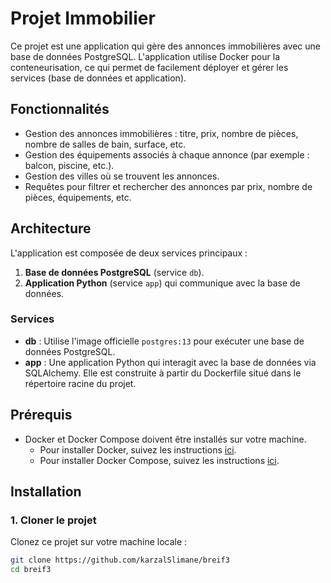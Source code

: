 # Projet Immobilier

Ce projet est une application qui gère des annonces immobilières avec une base de données PostgreSQL. L'application utilise Docker pour la conteneurisation, ce qui permet de facilement déployer et gérer les services (base de données et application).

## Fonctionnalités

- Gestion des annonces immobilières : titre, prix, nombre de pièces, nombre de salles de bain, surface, etc.
- Gestion des équipements associés à chaque annonce (par exemple : balcon, piscine, etc.).
- Gestion des villes où se trouvent les annonces.
- Requêtes pour filtrer et rechercher des annonces par prix, nombre de pièces, équipements, etc.

## Architecture

L'application est composée de deux services principaux :

1. **Base de données PostgreSQL** (service `db`).
2. **Application Python** (service `app`) qui communique avec la base de données.

### Services

- **db** : Utilise l'image officielle `postgres:13` pour exécuter une base de données PostgreSQL.
- **app** : Une application Python qui interagit avec la base de données via SQLAlchemy. Elle est construite à partir du Dockerfile situé dans le répertoire racine du projet.

## Prérequis

- Docker et Docker Compose doivent être installés sur votre machine.
  - Pour installer Docker, suivez les instructions [ici](https://docs.docker.com/get-docker/).
  - Pour installer Docker Compose, suivez les instructions [ici](https://docs.docker.com/compose/install/).

## Installation

### 1. Cloner le projet

Clonez ce projet sur votre machine locale :
```bash
git clone https://github.com/karzalSlimane/breif3
cd breif3

